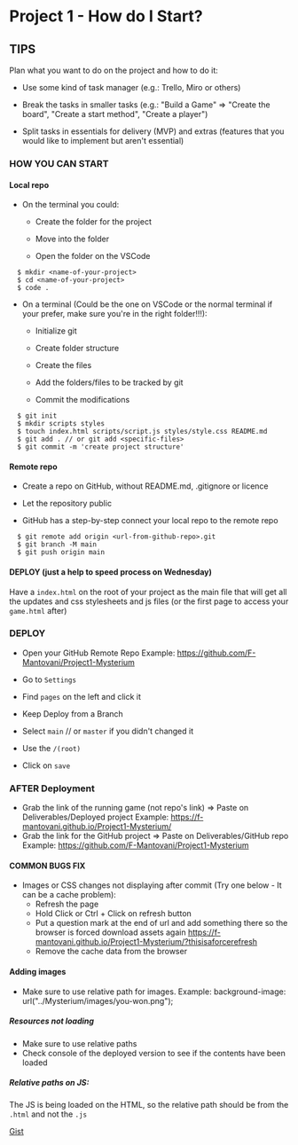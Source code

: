 # Project 1 - How do I Start?

## TIPS

Plan what you want to do on the project and how to do it:

- Use some kind of task manager (e.g.: Trello, Miro or others)

- Break the tasks in smaller tasks (e.g.: "Build a Game" => "Create the      board", "Create a start method", "Create a player")

- Split tasks in essentials for delivery (MVP) and extras (features that you would like to implement but aren't essential)

### HOW YOU CAN START

#### Local repo

- On the terminal you could:

  - Create the folder for the project

  - Move into the folder

  - Open the folder on the VSCode

```
  $ mkdir <name-of-your-project> 
  $ cd <name-of-your-project>
  $ code .
```

- On a terminal (Could be the one on VSCode or the normal terminal if your prefer, make sure you're in the right folder!!!):

  - Initialize git

  - Create folder structure

  - Create the files

  - Add the folders/files to be tracked by git

  - Commit the modifications

``` 
  $ git init
  $ mkdir scripts styles
  $ touch index.html scripts/script.js styles/style.css README.md
  $ git add . // or git add <specific-files>
  $ git commit -m 'create project structure'
```

#### Remote repo

- Create a repo on GitHub, without README.md, .gitignore or licence

- Let the repository public

- GitHub has a step-by-step connect your local repo to the remote repo

```
  $ git remote add origin <url-from-github-repo>.git
  $ git branch -M main
  $ git push origin main
```

#### DEPLOY (just a help to speed process on Wednesday)

Have a `index.html` on the root of your project as the main file that will get all the updates and css stylesheets and js files (or the first page to access your `game.html` after)

### DEPLOY

- Open your GitHub Remote Repo  Example: <https://github.com/F-Mantovani/Project1-Mysterium>

- Go to `Settings`

- Find `pages` on the left and click it

- Keep Deploy from a Branch

- Select `main`  // or `master` if you didn't changed it

- Use the `/(root)`

- Click on `save`

### AFTER Deployment

- Grab the link of the running game (not repo's link) => Paste on Deliverables/Deployed project Example: <https://f-mantovani.github.io/Project1-Mysterium/>
- Grab the link for the GitHub project => Paste on Deliverables/GitHub repo Example: <https://github.com/F-Mantovani/Project1-Mysterium>

#### COMMON BUGS FIX

- Images or CSS changes not displaying after commit (Try one below - It can be a cache problem):
  - Refresh the page
  - Hold Click or Ctrl + Click on refresh button
  - Put a question mark at the end of url and add something there so the browser is forced download assets again <https://f-mantovani.github.io/Project1-Mysterium/?thisisaforcerefresh>
  - Remove the cache data from the browser

#### Adding images

- Make sure to use relative path for images. Example: background-image: url("../Mysterium/images/you-won.png");

##### Resources not loading

- Make sure to use relative paths
- Check console of the deployed version to see if the contents have been loaded

##### Relative paths on JS:

The JS is being loaded on the HTML, so the relative path should be from the `.html` and not the `.js`

[Gist](https://gist.github.com/TA-Remote/95001062235363e2fc8441825c7f0948)
